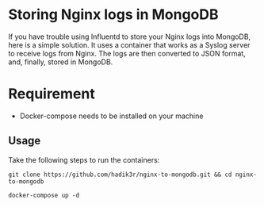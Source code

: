 # Storing Nginx logs in MongoDB

If you have trouble using Influentd to store your Nginx logs into MongoDB, here is a simple solution. It uses a container that works as a Syslog server to receive logs from Nginx. The logs are then converted to JSON format, and, finally, stored in MongoDB.

# Requirement

- Docker-compose needs to be installed on your machine

## Usage

Take the following steps to run the containers:

``` git clone https://github.com/hadik3r/nginx-to-mongodb.git && cd nginx-to-mongodb ```

``` docker-compose up -d ```

